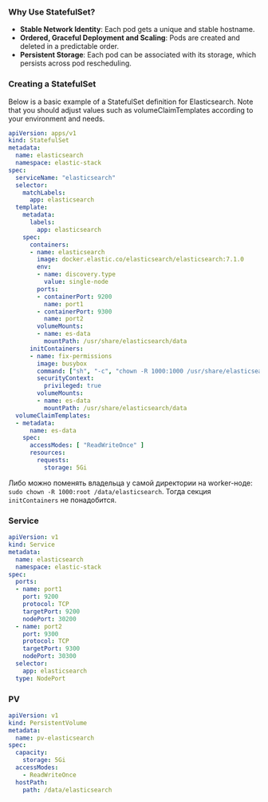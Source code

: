 ### Why Use StatefulSet?

- **Stable Network Identity**: Each pod gets a unique and stable hostname.
- **Ordered, Graceful Deployment and Scaling**: Pods are created and deleted in a predictable order.
- **Persistent Storage**: Each pod can be associated with its storage, which persists across pod rescheduling.

### Creating a StatefulSet

Below is a basic example of a StatefulSet definition for Elasticsearch. Note that you should adjust values such as volumeClaimTemplates according to your environment and needs.

```yaml
apiVersion: apps/v1
kind: StatefulSet
metadata:
  name: elasticsearch
  namespace: elastic-stack
spec:
  serviceName: "elasticsearch"
  selector:
    matchLabels:
      app: elasticsearch
  template:
    metadata:
      labels:
        app: elasticsearch
    spec:
      containers:
      - name: elasticsearch
        image: docker.elastic.co/elasticsearch/elasticsearch:7.1.0
        env:
        - name: discovery.type
          value: single-node
        ports:
        - containerPort: 9200
          name: port1
        - containerPort: 9300
          name: port2
        volumeMounts:
        - name: es-data
          mountPath: /usr/share/elasticsearch/data
      initContainers:
      - name: fix-permissions
        image: busybox
        command: ["sh", "-c", "chown -R 1000:1000 /usr/share/elasticsearch/data"]
        securityContext:
          privileged: true
        volumeMounts:
        - name: es-data
          mountPath: /usr/share/elasticsearch/data
  volumeClaimTemplates:
  - metadata:
      name: es-data
    spec:
      accessModes: [ "ReadWriteOnce" ]
      resources:
        requests:
          storage: 5Gi
```

Либо можно поменять владельца у самой директории на worker-ноде: `sudo chown -R 1000:root /data/elasticsearch`. Тогда секция `initContainers` не понадобится.

### Service

```yaml
apiVersion: v1
kind: Service
metadata:
  name: elasticsearch
  namespace: elastic-stack
spec:
  ports:
  - name: port1
    port: 9200
    protocol: TCP
    targetPort: 9200
    nodePort: 30200
  - name: port2
    port: 9300
    protocol: TCP
    targetPort: 9300
    nodePort: 30300
  selector:
    app: elasticsearch
  type: NodePort
```

### PV

```yaml
apiVersion: v1
kind: PersistentVolume
metadata:
  name: pv-elasticsearch
spec:
  capacity:
    storage: 5Gi
  accessModes:
    - ReadWriteOnce
  hostPath:
    path: /data/elasticsearch
```